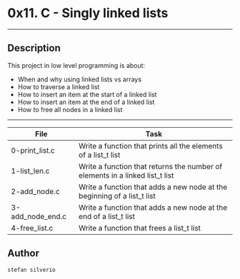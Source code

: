 # 0x11. C - Singly linked lists
---
## Description

This project in low level programming is about:
* When and why using linked lists vs arrays
* How to traverse a linked list
* How to insert an item at the start of a linked list
* How to insert an item at the end of a linked list
* How to free all nodes in a linked list

---
File|Task
---|---
0-print_list.c | Write a function that prints all the elements of a list_t list
1-list_len.c | Write a function that returns the number of elements in a linked list_t list
2-add_node.c | Write a function that adds a new node at the beginning of a list_t list
3-add_node_end.c | Write a function that adds a new node at the end of a list_t list
4-free_list.c | Write a function that frees a list_t list

## Author
`stefan silverio`